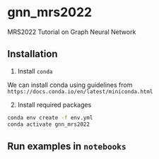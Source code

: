 # gnn_mrs2022
MRS2022 Tutorial on Graph Neural Network

## Installation

1. Install `conda`

We can install conda using guidelines from `https://docs.conda.io/en/latest/miniconda.html`

2. Install required packages

```bash
conda env create -f env.yml
conda activate gnn_mrs2022
```

## Run examples in `notebooks`

